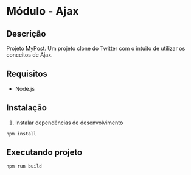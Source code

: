 # Módulo - Ajax

## Descrição
Projeto MyPost. Um projeto clone do Twitter com o intuito de utilizar os conceitos de Ajax.

## Requisitos
- Node.js

## Instalação

1. Instalar dependências de desenvolvimento
```
npm install
```

## Executando projeto
```
npm run build
```